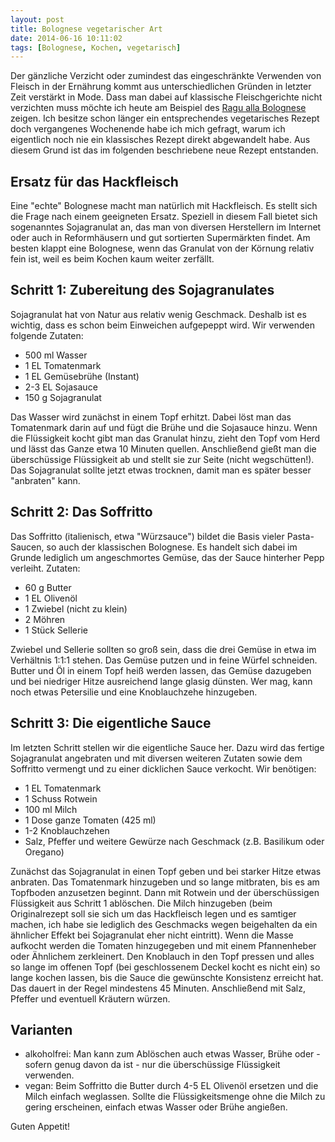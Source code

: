 ```yaml
---
layout: post
title: Bolognese vegetarischer Art
date: 2014-06-16 10:11:02
tags: [Bolognese, Kochen, vegetarisch]
---
```


Der g&auml;nzliche Verzicht oder zumindest das eingeschr&auml;nkte Verwenden von Fleisch in der Ern&auml;hrung kommt aus unterschiedlichen Gr&uuml;nden in letzter Zeit verst&auml;rkt in Mode. Dass man dabei auf klassische Fleischgerichte nicht verzichten muss m&ouml;chte ich heute am Beispiel des [Ragu alla Bolognese][ragubolognese] zeigen. Ich besitze schon l&auml;nger ein entsprechendes vegetarisches Rezept doch vergangenes Wochenende habe ich mich gefragt, warum ich eigentlich noch nie ein klassisches Rezept direkt abgewandelt habe. Aus diesem Grund ist das im folgenden beschriebene neue Rezept entstanden.

## Ersatz f&uuml;r das Hackfleisch

Eine &quot;echte&quot; Bolognese macht man nat&uuml;rlich mit Hackfleisch. Es stellt sich die Frage nach einem geeigneten Ersatz. Speziell in diesem Fall bietet sich sogenanntes Sojagranulat an, das man von diversen Herstellern im Internet oder auch in Reformh&auml;usern und gut sortierten Superm&auml;rkten findet. Am besten klappt eine Bolognese, wenn das Granulat von der K&ouml;rnung relativ fein ist, weil es beim Kochen kaum weiter zerf&auml;llt.

## Schritt 1: Zubereitung des Sojagranulates

Sojagranulat hat von Natur aus relativ wenig Geschmack. Deshalb ist es wichtig, dass es schon beim Einweichen aufgepeppt wird. Wir verwenden folgende Zutaten:

* 500 ml Wasser
* 1 EL Tomatenmark
* 1 EL Gem&uuml;sebr&uuml;he (Instant)
* 2-3 EL Sojasauce
* 150 g Sojagranulat

Das Wasser wird zun&auml;chst in einem Topf erhitzt. Dabei l&ouml;st man das Tomatenmark darin auf und f&uuml;gt die Br&uuml;he und die Sojasauce hinzu. Wenn die Fl&uuml;ssigkeit kocht gibt man das Granulat hinzu, zieht den Topf vom Herd und l&auml;sst das Ganze etwa 10 Minuten quellen. Anschlie&szlig;end gie&szlig;t man die &uuml;bersch&uuml;ssige Fl&uuml;ssigkeit ab und stellt sie zur Seite (nicht wegsch&uuml;tten!). Das Sojagranulat sollte jetzt etwas trocknen, damit man es sp&auml;ter besser &quot;anbraten&quot; kann.

## Schritt 2: Das Soffritto

Das Soffritto (italienisch, etwa &quot;W&uuml;rzsauce&quot;) bildet die Basis vieler Pasta-Saucen, so auch der klassischen Bolognese. Es handelt sich dabei im Grunde lediglich um angeschmortes Gem&uuml;se, das der Sauce hinterher Pepp verleiht. Zutaten:

* 60 g Butter
* 1 EL Oliven&ouml;l
* 1 Zwiebel (nicht zu klein)
* 2 M&ouml;hren
* 1 St&uuml;ck Sellerie

Zwiebel und Sellerie sollten so gro&szlig; sein, dass die drei Gem&uuml;se in etwa im Verh&auml;ltnis 1:1:1 stehen. Das Gem&uuml;se putzen und in feine W&uuml;rfel schneiden. Butter und &Ouml;l in einem Topf hei&szlig; werden lassen, das Gem&uuml;se dazugeben und bei niedriger Hitze ausreichend lange glasig d&uuml;nsten. Wer mag, kann noch etwas Petersilie und eine Knoblauchzehe hinzugeben.

## Schritt 3: Die eigentliche Sauce

Im letzten Schritt stellen wir die eigentliche Sauce her. Dazu wird das fertige Sojagranulat angebraten und mit diversen weiteren Zutaten sowie dem Soffritto vermengt und zu einer dicklichen Sauce verkocht. Wir ben&ouml;tigen:

* 1 EL Tomatenmark
* 1 Schuss Rotwein
* 100 ml Milch
* 1 Dose ganze Tomaten (425 ml)
* 1-2 Knoblauchzehen
* Salz, Pfeffer und weitere Gew&uuml;rze nach Geschmack (z.B. Basilikum oder Oregano)

Zun&auml;chst das Sojagranulat in einen Topf geben und bei starker Hitze etwas anbraten. Das Tomatenmark hinzugeben und so lange mitbraten, bis es am Topfboden anzusetzen beginnt. Dann mit Rotwein und der &uuml;bersch&uuml;ssigen Fl&uuml;ssigkeit aus Schritt 1 abl&ouml;schen. Die Milch hinzugeben (beim Originalrezept soll sie sich um das Hackfleisch legen und es samtiger machen, ich habe sie lediglich des Geschmacks wegen beigehalten da ein &auml;hnlicher Effekt bei Sojagranulat eher nicht eintritt). Wenn die Masse aufkocht werden die Tomaten hinzugegeben und mit einem Pfannenheber oder &Auml;hnlichem zerkleinert. Den Knoblauch in den Topf pressen und alles so lange im offenen Topf (bei geschlossenem Deckel kocht es nicht ein) so lange kochen lassen, bis die Sauce die gew&uuml;nschte Konsistenz erreicht hat. Das dauert in der Regel mindestens 45 Minuten. Anschlie&szlig;end mit Salz, Pfeffer und eventuell Kr&auml;utern w&uuml;rzen.

## Varianten

* alkoholfrei: Man kann zum Abl&ouml;schen auch etwas Wasser, Br&uuml;he oder - sofern genug davon da ist - nur die &uuml;bersch&uuml;ssige Fl&uuml;ssigkeit verwenden.
* vegan: Beim Soffritto die Butter durch 4-5 EL Oliven&ouml;l ersetzen und die Milch einfach weglassen. Sollte die Fl&uuml;ssigkeitsmenge ohne die Milch zu gering erscheinen, einfach etwas Wasser oder Br&uuml;he angie&szlig;en.

Guten Appetit!


[ragubolognese]: http://de.wikipedia.org/wiki/Rag%C3%B9_alla_bolognese